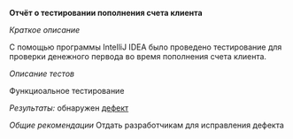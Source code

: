**Отчёт о тестировании пополнения счета клиента**

_Краткое описание_

С помощью программы IntelliJ IDEA было проведено тестирование
для проверки денежного первода во время пополнения счета клиента. 

_Описание тестов_
 
 Функциоальное тестирование 

_Результаты:_
обнаружен [дефект](https://github.com/Antonina77/Money_Transfer/issues/1)  

_Общие рекомендации_
Отдать разработчикам для исправления дефекта